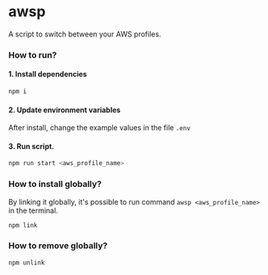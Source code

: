 # awsp

A script to switch between your AWS profiles.

### How to run?

#### 1. Install dependencies

```sh
npm i
```

#### 2. Update environment variables

After install, change the example values in the file `.env`

#### 3. Run script.

```sh
npm run start <aws_profile_name>
```

### How to install globally?

By linking it globally, it's possible to run command `awsp <aws_profile_name>` in the terminal.

```sh
npm link
```

### How to remove globally?

```sh
npm unlink
```
